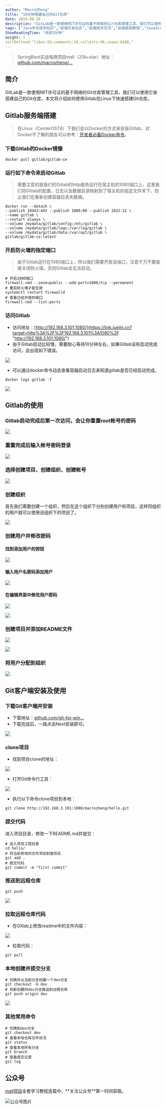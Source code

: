 ```yaml
---
author: "MacroZheng"
title: "10分钟搭建自己的Git仓库"
date: 2019-08-26
description: "GitLab是一款使用MIT许可证的基于网络的Git仓库管理工具，我们可以使用它来搭建自己的Git仓库，本文将介绍如何使用Gitlab在Linux下快速搭建Git仓库。 由于Gitlab启动比较慢，需要耐心等待10分钟左右，如果Gitlab没有启动完成访问，会出现如下错误。 可…"
tags: ["Java中文技术社区","前端开发社区","前端技术交流","前端框架教程","JavaScript 学习资源","CSS 技巧与最佳实践","HTML5 最新动态","前端工程师职业发展","开源前端项目","前端技术趋势"]
ShowReadingTime: "阅读3分钟"
weight: 1
selfDefined:"likes:58,comments:10,collects:96,views:8208,"
---
```

> SpringBoot实战电商项目mall（20k+star）地址：[github.com/macrozheng/…](https://link.juejin.cn?target=https%3A%2F%2Fgithub.com%2Fmacrozheng%2Fmall "https://github.com/macrozheng/mall")

简介
--

GitLab是一款使用MIT许可证的基于网络的Git仓库管理工具，我们可以使用它来搭建自己的Git仓库，本文将介绍如何使用Gitlab在Linux下快速搭建Git仓库。

Gitlab服务端搭建
-----------

> 在Linux（CenterOS7.6）下我们会以Docker的方式来安装Gitlab，对Docker不了解的朋友可以参考：[开发者必备Docker命令](https://link.juejin.cn?target=https%3A%2F%2Fmp.weixin.qq.com%2Fs%2Fd_CuljDTJq680NTndAay8g "https://mp.weixin.qq.com/s/d_CuljDTJq680NTndAay8g")。

### 下载Gitlab的Docker镜像

```
docker pull gitlab/gitlab-ce
```

### 运行如下命令来启动Gitlab

> 需要注意的是我们的Gitlab的http服务运行在宿主机的1080端口上，这里我们将Gitlab的配置，日志以及数据目录映射到了宿主机的指定文件夹下，防止我们在重新创建容器后丢失数据。

```
docker run --detach \
--publish 10443:443 --publish 1080:80 --publish 1022:22 \
--name gitlab \
--restart always \
--volume /mydata/gitlab/config:/etc/gitlab \
--volume /mydata/gitlab/logs:/var/log/gitlab \
--volume /mydata/gitlab/data:/var/opt/gitlab \
gitlab/gitlab-ce:latest
```

### 开启防火墙的指定端口

> 由于Gitlab运行在1080端口上，所以我们需要开放该端口，注意千万不要直接关闭防火墙，否则Gitlab会无法启动。

```
# 开启1080端口
firewall-cmd --zone=public --add-port=1080/tcp --permanent
# 重启防火墙才能生效
systemctl restart firewalld
# 查看已经开放的端口
firewall-cmd --list-ports
```

### 访问Gitlab

*   访问地址：[http://192.168.3.101:1080/](https://link.juejin.cn?target=http%3A%2F%2F192.168.3.101%3A1080%2F "http://192.168.3.101:1080/")
*   由于Gitlab启动比较慢，需要耐心等待10分钟左右，如果Gitlab没有启动完成访问，会出现如下错误。

![](/images/jueJin/16ccdfbdd7c029c.png)

*   可以通过docker命令动态查看容器启动日志来知道gitlab是否已经启动完成。

```
docker logs gitlab -f
```

![](/images/jueJin/16ccdfbdd7fd87f.png)

Gitlab的使用
---------

### Gitlab启动完成后第一次访问，会让你重置root帐号的密码

![](/images/jueJin/16ccdfbddd05b75.png)

### 重置完成后输入帐号密码登录

![](/images/jueJin/16ccdfbddcd66a2.png)

### 选择创建项目、创建组织、创建帐号

![](/images/jueJin/16ccdfbddd0de1d.png)

### 创建组织

首先我们需要创建一个组织，然后在这个组织下分别创建用户和项目，这样同组织的用户就可以使用该组织下的项目了。

![](/images/jueJin/16ccdfbde0de927.png)

### 创建用户并修改密码

#### 找到添加用户的按钮

![](/images/jueJin/16ccdfbe069d9a4.png)

#### 输入用户名密码添加用户

![](/images/jueJin/16ccdfbe0d118f4.png)

#### 在编辑界面中修改用户密码

![](/images/jueJin/16ccdfbe0d1266e.png)

![](/images/jueJin/16ccdfbe097f02d.png)

### 创建项目并添加README文件

![](/images/jueJin/16ccdfbe11543e3.png)

![](/images/jueJin/16ccdfbe15c3990.png)

### 将用户分配到组织

![](/images/jueJin/16ccdfbf1453870.png)

Git客户端安装及使用
-----------

### 下载Git客户端并安装

*   下载地址：[github.com/git-for-win…](https://link.juejin.cn?target=https%3A%2F%2Fgithub.com%2Fgit-for-windows%2Fgit%2Freleases%2Fdownload%2Fv2.23.0.windows.1%2FGit-2.23.0-64-bit.exe "https://github.com/git-for-windows/git/releases/download/v2.23.0.windows.1/Git-2.23.0-64-bit.exe")
*   下载完成后，一路点击Next安装即可。

![](/images/jueJin/16ccdfbe3cf5044.png)

### clone项目

*   找到项目clone的地址：

![](/images/jueJin/16ccdfbe40377e5.png)

*   打开Git命令行工具：

![](/images/jueJin/16ccdfbe4ba2740.png)

*   执行以下命令clone项目到本地：

```
git clone http://192.168.3.101:1080/macrozheng/hello.git

```

### 提交代码

进入项目目录，修改一下README.md并提交：

```
# 进入项目工程目录
cd hello/
# 将当前修改的文件添加到暂存区
git add .
# 提交代码
git commit -m "first commit"
```

### 推送到远程仓库

```
git push
```

![](/images/jueJin/16ccdfbe6854528.png)

### 拉取远程仓库代码

*   在Gitlab上修改readme中的文件内容：

![](/images/jueJin/16ccdfbe6f7d844.png)

*   拉取代码：

```
git pull
```

### 本地创建并提交分支

```
# 切换并从当前分支创建一个dev分支
git checkout -b dev
# 将新创建的dev分支推送到远程仓库
git push origin dev
```

![](/images/jueJin/16ccdfbe781101c.png)

### 其他常用命令

```
# 切换到dev分支
git checkout dev
# 查看本地仓库文件状况
git status
# 查看本地所有分支
git branch
# 查看提交记录
git log
```

公众号
---

[mall项目](https://link.juejin.cn?target=https%3A%2F%2Fgithub.com%2Fmacrozheng%2Fmall "https://github.com/macrozheng/mall")全套学习教程连载中，**关注公众号**第一时间获取。

![公众号图片](/images/jueJin/16ccdfc88b7a3ac.png)